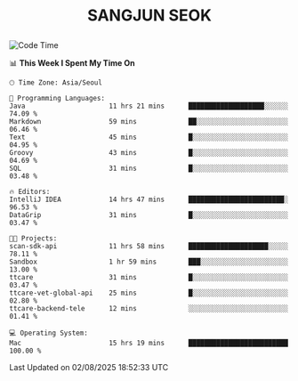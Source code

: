 <h1>
 <p align="center">
   SANGJUN SEOK
 </p>
</h1>

<!--START_SECTION:waka-->
![Code Time](http://img.shields.io/badge/Code%20Time-4%2C554%20hrs%2052%20mins-blue)

📊 **This Week I Spent My Time On** 

```text
🕑︎ Time Zone: Asia/Seoul

💬 Programming Languages: 
Java                     11 hrs 21 mins      ███████████████████░░░░░░   74.09 % 
Markdown                 59 mins             ██░░░░░░░░░░░░░░░░░░░░░░░   06.46 % 
Text                     45 mins             █░░░░░░░░░░░░░░░░░░░░░░░░   04.95 % 
Groovy                   43 mins             █░░░░░░░░░░░░░░░░░░░░░░░░   04.69 % 
SQL                      31 mins             █░░░░░░░░░░░░░░░░░░░░░░░░   03.48 % 

🔥 Editors: 
IntelliJ IDEA            14 hrs 47 mins      ████████████████████████░   96.53 % 
DataGrip                 31 mins             █░░░░░░░░░░░░░░░░░░░░░░░░   03.47 % 

🐱‍💻 Projects: 
scan-sdk-api             11 hrs 58 mins      ████████████████████░░░░░   78.11 % 
Sandbox                  1 hr 59 mins        ███░░░░░░░░░░░░░░░░░░░░░░   13.00 % 
ttcare                   31 mins             █░░░░░░░░░░░░░░░░░░░░░░░░   03.47 % 
ttcare-vet-global-api    25 mins             █░░░░░░░░░░░░░░░░░░░░░░░░   02.80 % 
ttcare-backend-tele      12 mins             ░░░░░░░░░░░░░░░░░░░░░░░░░   01.41 % 

💻 Operating System: 
Mac                      15 hrs 19 mins      █████████████████████████   100.00 % 
```


 Last Updated on 02/08/2025 18:52:33 UTC
<!--END_SECTION:waka-->
